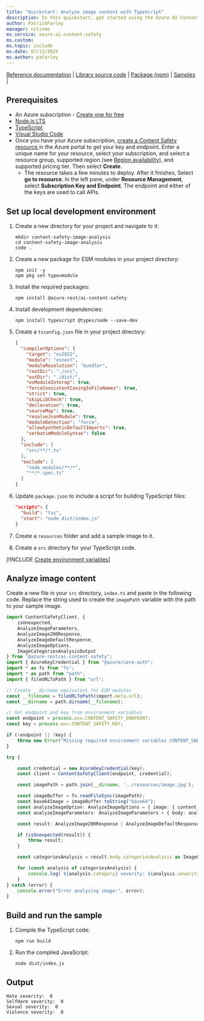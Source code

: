 ```yaml
---
title: "Quickstart: Analyze image content with TypeScript"
description: In this quickstart, get started using the Azure AI Content Safety TypeScript SDK to analyze image content for objectionable material.
author: PatrickFarley
manager: nitinme
ms.service: azure-ai-content-safety
ms.custom:
ms.topic: include
ms.date: 07/11/2025
ms.author: pafarley
---
```


[Reference documentation](https://www.npmjs.com/package/@azure-rest/ai-content-safety/v/1.0.0) | [Library source code](https://github.com/Azure/azure-sdk-for-js/tree/main/sdk/contentsafety/ai-content-safety-rest) | [Package (npm)](https://www.npmjs.com/package/@azure-rest/ai-content-safety) | [Samples](https://github.com/Azure-Samples/AzureAIContentSafety/tree/main/js/1.0.0) |


## Prerequisites

* An Azure subscription - [Create one for free](https://azure.microsoft.com/pricing/purchase-options/azure-account?cid=msft_learn) 
* [Node.js LTS](https://nodejs.org/)
* [TypeScript](https://www.typescriptlang.org/)
* [Visual Studio Code](https://code.visualstudio.com/)
* Once you have your Azure subscription, <a href="https://aka.ms/acs-create"  title="Create a Content Safety resource"  target="_blank">create a Content Safety resource </a> in the Azure portal to get your key and endpoint. Enter a unique name for your resource, select your subscription, and select a resource group, supported region (see [Region availability](/azure/ai-services/content-safety/overview#region-availability)), and supported pricing tier. Then select **Create**.
  * The resource takes a few minutes to deploy. After it finishes, Select **go to resource**. In the left pane, under **Resource Management**, select **Subscription Key and Endpoint**. The endpoint and either of the keys are used to call APIs.

## Set up local development environment

1. Create a new directory for your project and navigate to it:

   ```console
   mkdir content-safety-image-analysis
   cd content-safety-image-analysis
   code .
   ```

1. Create a new package for ESM modules in your project directory:

   ```console
   npm init -y
   npm pkg set type=module
   ```

1. Install the required packages:

   ```console
   npm install @azure-rest/ai-content-safety
   ```

1. Install development dependencies:

   ```console
   npm install typescript @types/node --save-dev
   ```

1. Create a `tsconfig.json` file in your project directory:

   ```json
   {
     "compilerOptions": {
       "target": "es2022",
       "module": "esnext",
       "moduleResolution": "bundler",
       "rootDir": "./src",
       "outDir": "./dist/",
       "esModuleInterop": true,
       "forceConsistentCasingInFileNames": true,
       "strict": true,
       "skipLibCheck": true,
       "declaration": true,
       "sourceMap": true,
       "resolveJsonModule": true,
       "moduleDetection": "force",
       "allowSyntheticDefaultImports": true,
       "verbatimModuleSyntax": false
     },
     "include": [
       "src/**/*.ts"
     ],
     "exclude": [
       "node_modules/**/*",
       "**/*.spec.ts"
     ]
   }
   ```

1. Update `package.json` to include a script for building TypeScript files:

   ```json
   "scripts": {
     "build": "tsc",
     "start": "node dist/index.js"
   }
   ```

1. Create a `resources` folder and add a sample image to it.

1. Create a `src` directory for your TypeScript code.

[!INCLUDE [Create environment variables](../env-vars.md)]

## Analyze image content

Create a new file in your `src` directory, `index.ts` and paste in the following code. Replace the string used to create the `imagePath` variable with the path to your sample image.

```typescript
import ContentSafetyClient, {
    isUnexpected,
    AnalyzeImageParameters,
    AnalyzeImage200Response,
    AnalyzeImageDefaultResponse,
    AnalyzeImageOptions,
    ImageCategoriesAnalysisOutput
} from "@azure-rest/ai-content-safety";
import { AzureKeyCredential } from "@azure/core-auth";
import * as fs from "fs";
import * as path from "path";
import { fileURLToPath } from "url";

// Create __dirname equivalent for ESM modules
const __filename = fileURLToPath(import.meta.url);
const __dirname = path.dirname(__filename);

// Get endpoint and key from environment variables
const endpoint = process.env.CONTENT_SAFETY_ENDPOINT;
const key = process.env.CONTENT_SAFETY_KEY;

if (!endpoint || !key) {
    throw new Error("Missing required environment variables CONTENT_SAFETY_ENDPOINT or CONTENT_SAFETY_KEY");
}

try {

    const credential = new AzureKeyCredential(key);
    const client = ContentSafetyClient(endpoint, credential);

    const imagePath = path.join(__dirname, '../resources/image.jpg');

    const imageBuffer = fs.readFileSync(imagePath);
    const base64Image = imageBuffer.toString("base64");
    const analyzeImageOption: AnalyzeImageOptions = { image: { content: base64Image } };
    const analyzeImageParameters: AnalyzeImageParameters = { body: analyzeImageOption };

    const result: AnalyzeImage200Response | AnalyzeImageDefaultResponse = await client.path("/image:analyze").post(analyzeImageParameters);

    if (isUnexpected(result)) {
        throw result;
    }

    const categoriesAnalysis = result.body.categoriesAnalysis as ImageCategoriesAnalysisOutput[];

    for (const analysis of categoriesAnalysis) {
        console.log(`${analysis.category} severity: ${analysis.severity}`);
    }
} catch (error) {
    console.error("Error analyzing image:", error);
}
```

## Build and run the sample

1. Compile the TypeScript code:

   ```console
   npm run build
   ```

1. Run the compiled JavaScript:

   ```console
   node dist/index.js
   ```

## Output

```console
Hate severity:  0
SelfHarm severity:  0
Sexual severity:  0
Violence severity:  0
```